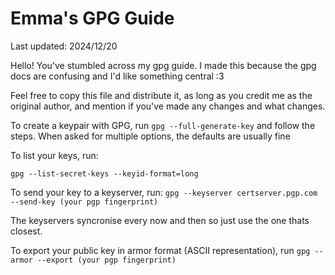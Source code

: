 # Emma's GPG Guide

Last updated: 2024/12/20

Hello! You've stumbled across my gpg guide. I made this because the gpg docs are confusing and I'd like something central :3

Feel free to copy this file and distribute it, as long as you credit me as the original author, and mention if you've made any changes and what changes.

To create a keypair with GPG, run
`gpg --full-generate-key` and follow the steps. When asked for multiple options, the defaults are usually fine

To list your keys, run:

`gpg --list-secret-keys --keyid-format=long`

To send your key to a keyserver, run:
`gpg --keyserver certserver.pgp.com --send-key (your pgp fingerprint)`

The keyservers syncronise every now and then so just use the one thats closest.

To export your public key in armor format (ASCII representation), run
`gpg --armor --export (your pgp fingerprint)`
